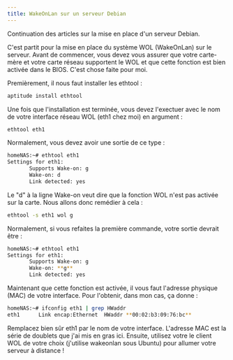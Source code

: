 ```yaml
--- 
title: WakeOnLan sur un serveur Debian
---
```


Continuation des articles sur la mise en place d'un serveur Debian.

C'est partit pour la mise en place du système WOL (WakeOnLan) sur le serveur.
Avant de commencer, vous devez vous assurer que votre carte-mère et votre carte
réseau supportent le WOL et que cette fonction est bien activée dans le BIOS.
C'est chose faite pour moi.

Premièrement, il nous faut installer les ethtool :

~~~ bash
aptitude install ethtool
~~~

Une fois que l'installation est terminée, vous devez l'exectuer avec le nom de
votre interface réseau WOL (eth1 chez moi) en argument :

~~~ bash
ethtool eth1
~~~

Normalement, vous devez avoir une sortie de ce type :

~~~ bash
homeNAS:~# ethtool eth1
Settings for eth1:
       Supports Wake-on: g
       Wake-on: d
       Link detected: yes
~~~

Le "d" à la ligne Wake-on veut dire que la fonction WOL n'est pas activée sur
la carte. Nous allons donc remédier à cela :

~~~ bash
ethtool -s eth1 wol g
~~~

Normalement, si vous refaites la première commande, votre sortie devrait être :

~~~ bash
homeNAS:~# ethtool eth1
Settings for eth1:
       Supports Wake-on: g
       Wake-on: **g**
       Link detected: yes
~~~

Maintenant que cette fonction est activée, il vous faut l'adresse physique
(MAC) de votre interface. Pour l'obtenir, dans mon cas, ça donne :

~~~ bash
homeNAS:~# ifconfig eth1 | grep HWaddr
eth1      Link encap:Ethernet  HWaddr **00:02:b3:09:76:bc**
~~~

Remplacez bien sûr eth1 par le nom de votre interface. L'adresse MAC est la
série de doublets que j'ai mis en gras ici. Ensuite, utilisez votre le client
WOL de votre choix (j'utilise wakeonlan sous Ubuntu) pour allumer votre serveur
à distance !
